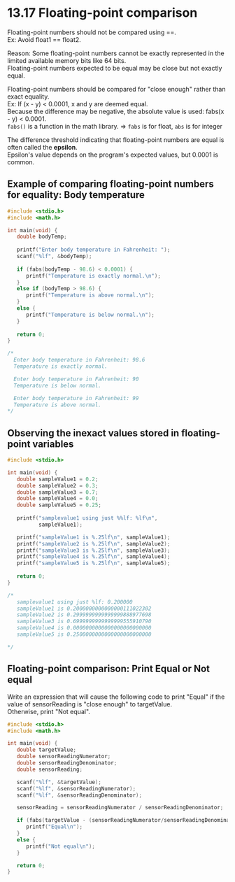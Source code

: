 # 13.17 Floating-point comparison

Floating-point numbers should not be compared using ==.   
Ex: Avoid float1 == float2.   

Reason: Some floating-point numbers cannot be exactly represented in the limited available memory bits like 64 bits.   
Floating-point numbers expected to be equal may be close but not exactly equal.   

Floating-point numbers should be compared for "close enough" rather than exact equality.   
Ex: If (x - y) < 0.0001, x and y are deemed equal.   
Because the difference may be negative, the absolute value is used: fabs(x - y) < 0.0001.   
``fabs()`` is a function in the math library. => ``fabs`` is for float, ``abs`` is for integer   

The difference threshold indicating that floating-point numbers are equal is often called the **epsilon**.   
Epsilon's value depends on the program's expected values, but 0.0001 is common.   

## Example of comparing floating-point numbers for equality: Body temperature
```c
#include <stdio.h>
#include <math.h>

int main(void) {
   double bodyTemp;
   
   printf("Enter body temperature in Fahrenheit: ");
   scanf("%lf", &bodyTemp);
   
   if (fabs(bodyTemp - 98.6) < 0.0001) {
      printf("Temperature is exactly normal.\n");
   }
   else if (bodyTemp > 98.6) {
      printf("Temperature is above normal.\n");
   }
   else {
      printf("Temperature is below normal.\n");
   }
   
   return 0;
}

/*
  Enter body temperature in Fahrenheit: 98.6
  Temperature is exactly normal.

  Enter body temperature in Fahrenheit: 90
  Temperature is below normal.

  Enter body temperature in Fahrenheit: 99
  Temperature is above normal.
*/
```

## Observing the inexact values stored in floating-point variables
```c
#include <stdio.h>

int main(void) {
   double sampleValue1 = 0.2;
   double sampleValue2 = 0.3;
   double sampleValue3 = 0.7;
   double sampleValue4 = 0.0;
   double sampleValue5 = 0.25;
   
   printf("samplevalue1 using just %%lf: %lf\n", 
          sampleValue1);

   printf("sampleValue1 is %.25lf\n", sampleValue1);
   printf("sampleValue2 is %.25lf\n", sampleValue2);
   printf("sampleValue3 is %.25lf\n", sampleValue3);
   printf("sampleValue4 is %.25lf\n", sampleValue4);
   printf("sampleValue5 is %.25lf\n", sampleValue5);
   
   return 0;
}

/*
   samplevalue1 using just %lf: 0.200000
   sampleValue1 is 0.2000000000000000111022302
   sampleValue2 is 0.2999999999999999888977698
   sampleValue3 is 0.6999999999999999555910790
   sampleValue4 is 0.0000000000000000000000000
   sampleValue5 is 0.2500000000000000000000000

*/
```

## Floating-point comparison: Print Equal or Not equal
Write an expression that will cause the following code to print "Equal" if the value of sensorReading is "close enough" to targetValue.   
Otherwise, print "Not equal".   
```c
#include <stdio.h>
#include <math.h>

int main(void) {
   double targetValue;
   double sensorReadingNumerator;
   double sensorReadingDenominator;
   double sensorReading;

   scanf("%lf", &targetValue);
   scanf("%lf", &sensorReadingNumerator);
   scanf("%lf", &sensorReadingDenominator);

   sensorReading = sensorReadingNumerator / sensorReadingDenominator;

   if (fabs(targetValue - (sensorReadingNumerator/sensorReadingDenominator)) < 0.0001) {
      printf("Equal\n");
   }
   else {
      printf("Not equal\n");
   }

   return 0;
}
```
